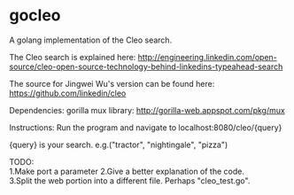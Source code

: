 gocleo
======

A golang implementation of the Cleo search.

The Cleo search is explained here: http://engineering.linkedin.com/open-source/cleo-open-source-technology-behind-linkedins-typeahead-search

The source for Jingwei Wu's version can be found here: https://github.com/linkedin/cleo

Dependencies:
gorilla mux library:  http://gorilla-web.appspot.com/pkg/mux

Instructions:
Run the program and navigate to localhost:8080/cleo/{query}

{query} is your search.  e.g.("tractor", "nightingale", "pizza")

TODO:  
1.Make port a parameter
2.Give a better explanation of the code.  
3.Split the web portion into a different file.  Perhaps "cleo_test.go".  